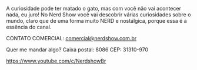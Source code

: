 A curiosidade pode ter matado o gato, mas com você não vai acontecer nada, eu juro! No Nerd Show você vai descobrir várias curiosidades sobre o mundo, claro que de uma forma muito NERD e nostálgica, porque essa é a essência do canal.

CONTATO COMERCIAL: comercial@nerdshow.com.br

Quer me mandar algo?
Caixa postal: 8086 CEP: 31310-970

https://www.youtube.com/c/NerdshowBr
